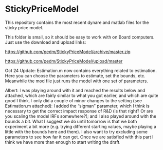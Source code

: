 # StickyPriceModel

This repository contains the most recent dynare and matlab files for the sticky price model. 

This folder is small, so it should be easy to work with on Board computers. Just use the download and upload links:

https://github.com/pedm/StickyPriceModel/archive/master.zip

https://github.com/pedm/StickyPriceModel/upload/master


Oct 24 Update:
Estimation.m now contains everything related to estimation. Here you can choose the parameters to estimate, set the bounds, etc. Meanwhile the mod file just runs the model with one set of parameters.


Albert: I was playing around with it and reached the results below and attached, which are fairly similar to what you got earlier, and which are quite good I think. I only did a couple of minor changes to the setting (see Estimation.m attached): I added the “sigman” parameter, which I think is necessary to get the correct impact response of R&D (is that right? Or are you scaling the model IRFs somewhere?); and I also played around with the bounds a bit. What I suggest we do until tomorrow is that we both experiment a bit more (e.g. trying different starting values, maybe playing a little with the bounds here and there). I also want to try excluding some parameters to see how far it can get. Once we are satisfied with this part I think we have more than enough to start writing the draft.
